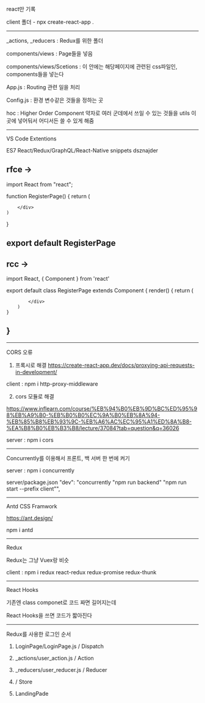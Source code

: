 react만 기록

client 폴더 - npx create-react-app .

-------------------------------------------------------------------------------------------------

_actions, _reducers : Redux를 위한 폴더

components/views : Page들을 넣음

components/views/Scetions : 이 안에는 해당페이지에 관련된 css파일인, components들을 넣는다

App.js : Routing 관련 일을 처리

Config.js : 환경 변수같은 것들을 정하는 곳

hoc : Higher Order Component 약자로 여러 군데에서 쓰일 수 있는 것들을
utils 이곳에 넣어둬서 어디서든 쓸 수 있게 해줌

-------------------------------------------------------------------------------------------------
VS Code Extentions

ES7 React/Redux/GraphQL/React-Native snippets
dsznajder

rfce ->
--------------------------
import React from "react";

function RegisterPage() {
    return (
        <div>
            
        </div>
    )
}

export default RegisterPage
--------------------------

rcc ->
--------------------------
import React, { Component } from 'react'

export default class RegisterPage extends Component {
    render() {
        return (
            <div>
                
            </div>
        )
    }
}
--------------------------

-------------------------------------------------------------------------------------------------

CORS 오류

1. 프록시로 해결
https://create-react-app.dev/docs/proxying-api-requests-in-development/

client : npm i http-proxy-middleware

2. cors 모듈로 해결

https://www.inflearn.com/course/%EB%94%B0%EB%9D%BC%ED%95%98%EB%A9%B0-%EB%B0%B0%EC%9A%B0%EB%8A%94-%EB%85%B8%EB%93%9C-%EB%A6%AC%EC%95%A1%ED%8A%B8-%EA%B8%B0%EB%B3%B8/lecture/37084?tab=question&q=36026

server : npm i cors

-------------------------------------------------------------------------------------------------
Concurrently를 이용해서 프론트, 백 서버 한 번에 켜기

server : npm i concurrently

server/package.json
"dev": "concurrently \"npm run backend\" \"npm run start --prefix client\"",

-------------------------------------------------------------------------------------------------
Antd CSS Framwork

https://ant.design/

npm i antd

-------------------------------------------------------------------------------------------------
Redux

Redux는 그냥 Vuex랑 비슷

client : npm i redux react-redux redux-promise redux-thunk

-------------------------------------------------------------------------------------------------
React Hooks

기존엔 class componet로 코드 짜면 길어지는데

React Hooks을 쓰면 코드가 짧아진다

-------------------------------------------------------------------------------------------------
Redux를 사용한 로그인 순서

1. LoginPage/LoginPage.js       / Dispatch
2. _actions/user_action.js      / Action
3. _reducers/user_reducer.js    / Reducer

4.  / Store
5. LandingPade